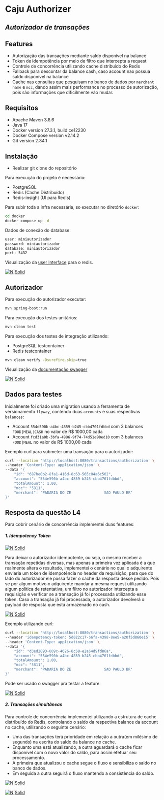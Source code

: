 # Caju Authorizer
## _Autorizador de transações_

## Features

- Autorização das transações mediante saldo disponível na balance
- Token de idempotência por meio de filtro que intercepta a request
- Controle de concorrência utilizando cache distribuído do Redis
- Fallback para descontar da balance cash, caso account nao possua saldo disponível na balance
- Cache nas consultas que pesquisam no banco de dados por `merchant name` e `mcc`, dando assim mais performance no processo de autorização, pois são informações que dificilmente vão mudar.


## Requisitos

- Apache Maven 3.8.6
- Java 17
- Docker version 27.3.1, build ce12230
- Docker Compose version v2.14.2
- Git version 2.34.1

## Instalação
- Realizar git clone do repositório

Para execução do projeto é necessário:
- PostgreSQL
- Redis (Cache Distribuído)
- Redis-insight (UI para Redis)

Para subir toda a infra necessária, so executar no diretório `docker`:

```sh
cd docker
docker compose up -d
```

Dados de conexão do database:
```sh
user: miniautorizador
password: miniautorizador
database: miniautorizador
port: 5432
```
Visualização da [user Interface](http://0.0.0.0:5540/) para o redis.

[![N|Solid](https://github.com/juancarllos88/caju-authorizer/blob/main/img/redis-exemplo.png?raw=true)](https://github.com/juancarllos88/caju-authorizer)

## Autorizador
Para execução do autorizador executar:

```sh
mvn spring-boot:run
```

Para execução dos testes unitários:

```sh
mvn clean test
```

Para execução dos testes de integração utilizando:
- PostgreSQL testcontainer
- Redis testcontainer

```sh
mvn clean verify -Dsurefire.skip=true
```

Visualização da [documentação swagger](http://localhost:8080/api/docs/swagger-ui/index.html#)

[![N|Solid](https://github.com/juancarllos88/caju-authorizer/blob/main/img/swagger.png?raw=true)](https://github.com/juancarllos88/caju-authorizer)


## Dados para testes

Inicialmente foi criado uma migration usando a ferramenta de versionamento `flyway`, contendo duas `accounts` e suas respectivas `balances`:
- Account `554e590b-a4bc-4859-b245-cbb4701fdbbd` com 3 balances `FOOD|MEAL|CASH` no valor de R$ 1000,00 cada
- Account `fcd31a0b-3bfa-4996-9f74-74d51e98ed10` com 3 balances `FOOD|MEAL` no valor de R$ 1000,00 cada


Exemplo curl para submeter uma transação para o autorizador:
```sh
curl --location 'http://localhost:8080/transactions/authorization' \
--header 'Content-Type: application/json' \
--data '{
	"id": "687be0b2-8fa1-416d-8c63-565c84a6c502",
    "account": "554e590b-a4bc-4859-b245-cbb4701fdbbd",
	"totalAmount": 1.00,
	"mcc": "5811",
	"merchant": "PADARIA DO ZE               SAO PAULO BR"
}'
```



## Resposta da questão L4

Para cobrir cenário de concorrência implementei duas features:
##### 1. Idempotency Token

[![N|Solid](https://github.com/juancarllos88/caju-authorizer/blob/main/img/idpot.png?raw=true)](https://github.com/juancarllos88/caju-authorizer)

Para deixar o autorizador idempotente, ou seja, o mesmo receber a transação repetidas diversas, mas apenas a primeira vez aplicada é a que realmente altera o resultado, implementei o cenário no qual o adquirente enviaria um token de idempotência no header da requisição, para que do lado do autorizador ele possa fazer o cache da resposta desse pedido. Pois se por algum motivo o adquirente mandar a mesma request utilizando algum política de retentativa, um filtro no autorizador intercepta a requisição e verificar se a transação já foi processada utilizando esse token. Caso a transação já foi processada, o autorizador devolverá o payload de resposta que está armazenado no cash.

[![N|Solid](https://github.com/juancarllos88/caju-authorizer/blob/main/img/l4-1.png?raw=true)](https://github.com/juancarllos88/caju-authorizer)

Exemplo utilizando curl:
```sh
curl --location 'http://localhost:8080/transactions/authorization' \
--header 'idempotency-token: 5d022c17-b6fa-4398-8ee5-a20f5d860e15' \
--header 'Content-Type: application/json' \
--data '{
	"id": "d3ed2893-009c-4626-8c58-e2a64d9fd86a",
    "account": "554e590b-a4bc-4859-b245-cbb4701fdbbd",
	"totalAmount": 1.00,
	"mcc": "5811",
	"merchant": "PADARIA DO ZE               SAO PAULO BR"
}'
```

Pode ser usado o swagger pra testar a feature:

[![N|Solid](https://github.com/juancarllos88/caju-authorizer/blob/main/img/l4-4.png?raw=true)](https://github.com/juancarllos88/caju-authorizer)

##### 2. Transações simultâneas
Para controle de concorrência implementei utilizando a estrutura de cache distribuído do Redis, controlando o saldo da respectiva balance da account no cache, utilizando o seguinte cenário:
- Uma das transações terá prioridade em relação a outra(em milésimo de segundo) na escrita do saldo da balance no cache.
- Enquanto uma está atualizando, a outra aguardará o cache ficar disponível com o novo valor do saldo, para assim efetuar seu processamento.
- A primeira que atualizou o cache segue o fluxo e sensibiliza o saldo no banco de dados.
- Em seguida a outra seguirá o fluxo mantendo a consistência do saldo.

[![N|Solid](https://github.com/juancarllos88/caju-authorizer/blob/main/img/l4-2.png?raw=true)](https://github.com/juancarllos88/caju-authorizer)

[![N|Solid](https://github.com/juancarllos88/caju-authorizer/blob/main/img/l4-3.png?raw=true)](https://github.com/juancarllos88/caju-authorizer)


